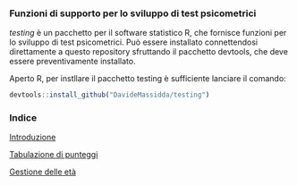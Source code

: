 ### Funzioni di supporto per lo sviluppo di test psicometrici

_testing_ è un pacchetto per il software statistico R, che fornisce funzioni per lo sviluppo di test psicometrici. Può essere installato connettendosi direttamente a questo repository sfruttando il pacchetto devtools, che deve essere preventivamente installato.

Aperto R, per instllare il pacchetto testing è sufficiente lanciare il comando:
```r
devtools::install_github("DavideMassidda/testing")
```

### Indice

[Introduzione](motivation.md)

[Tabulazione di punteggi](norms.md)

[Gestione delle età](ages.md)